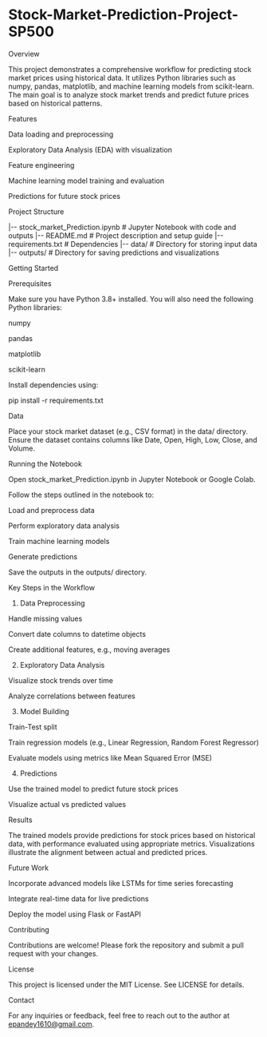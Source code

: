 # Stock-Market-Prediction-Project-SP500

Overview

This project demonstrates a comprehensive workflow for predicting stock market prices using historical data. It utilizes Python libraries such as numpy, pandas, matplotlib, and machine learning models from scikit-learn. The main goal is to analyze stock market trends and predict future prices based on historical patterns.

Features

Data loading and preprocessing

Exploratory Data Analysis (EDA) with visualization

Feature engineering

Machine learning model training and evaluation

Predictions for future stock prices

Project Structure

|-- stock_market_Prediction.ipynb  # Jupyter Notebook with code and outputs
|-- README.md                      # Project description and setup guide
|-- requirements.txt               # Dependencies
|-- data/                          # Directory for storing input data
|-- outputs/                       # Directory for saving predictions and visualizations

Getting Started

Prerequisites

Make sure you have Python 3.8+ installed. You will also need the following Python libraries:

numpy

pandas

matplotlib

scikit-learn

Install dependencies using:

pip install -r requirements.txt

Data

Place your stock market dataset (e.g., CSV format) in the data/ directory. Ensure the dataset contains columns like Date, Open, High, Low, Close, and Volume.

Running the Notebook

Open stock_market_Prediction.ipynb in Jupyter Notebook or Google Colab.

Follow the steps outlined in the notebook to:

Load and preprocess data

Perform exploratory data analysis

Train machine learning models

Generate predictions

Save the outputs in the outputs/ directory.

Key Steps in the Workflow

1. Data Preprocessing

Handle missing values

Convert date columns to datetime objects

Create additional features, e.g., moving averages

2. Exploratory Data Analysis

Visualize stock trends over time

Analyze correlations between features

3. Model Building

Train-Test split

Train regression models (e.g., Linear Regression, Random Forest Regressor)

Evaluate models using metrics like Mean Squared Error (MSE)

4. Predictions

Use the trained model to predict future stock prices

Visualize actual vs predicted values

Results

The trained models provide predictions for stock prices based on historical data, with performance evaluated using appropriate metrics. Visualizations illustrate the alignment between actual and predicted prices.

Future Work

Incorporate advanced models like LSTMs for time series forecasting

Integrate real-time data for live predictions

Deploy the model using Flask or FastAPI

Contributing

Contributions are welcome! Please fork the repository and submit a pull request with your changes.

License

This project is licensed under the MIT License. See LICENSE for details.

Contact

For any inquiries or feedback, feel free to reach out to the author at epandey1610@gmail.com.

